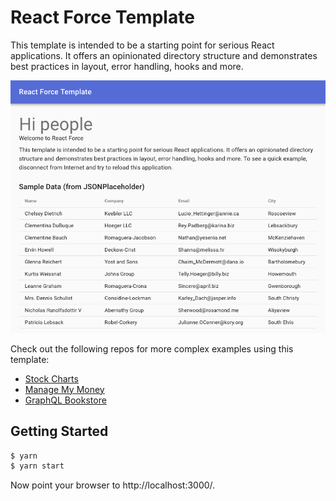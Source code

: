 # React Force Template

This template is intended to be a starting point for serious React applications.
It offers an opinionated directory structure and demonstrates best practices in
layout, error handling, hooks and more.

![Screen Shot](assets/screen-shot.png)

Check out the following repos for more complex examples using this template:

-   [Stock Charts](https://github.com/nareshbhatia/stock-charts)
-   [Manage My Money](https://github.com/nareshbhatia/manage-my-money)
-   [GraphQL Bookstore](https://github.com/nareshbhatia/graphql-bookstore)

## Getting Started

```bash
$ yarn
$ yarn start
```

Now point your browser to http://localhost:3000/.
